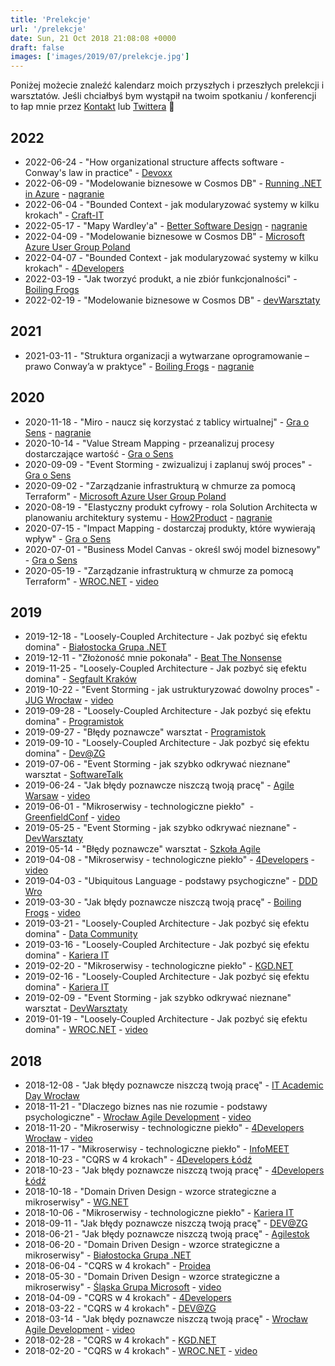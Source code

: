 ```yaml
---
title: 'Prelekcje'
url: '/prelekcje'
date: Sun, 21 Oct 2018 21:08:08 +0000
draft: false
images: ['images/2019/07/prelekcje.jpg']
---
```


Poniżej możecie znaleźć kalendarz moich przyszłych i przeszłych prelekcji i warsztatów. Jeśli chciałbyś bym wystąpił na twoim spotkaniu / konferencji to łap mnie przez [Kontakt](/kontakt) lub [Twittera](https://twitter.com/RadekMaziarka) 🙂

## 2022
* 2022-06-24 - "How organizational structure affects software - Conway's law in practice" - [Devoxx](https://devoxx.pl/talk-details/?id=2313)
* 2022-06-09 - "Modelowanie biznesowe w Cosmos DB" - [Running .NET in Azure](https://rna.gutstapp.com/#speakers) - [nagranie](https://www.youtube.com/watch?v=_SRZzXiMj04&list=PLa7n6f7icPaC6Z-uPmwDjzrj9n_Jg-S8l&index=4)
* 2022-06-04 - "Bounded Context - jak modularyzować systemy w kilku krokach" - [Craft-IT](https://craft-it.pl/)
* 2022-05-17 - "Mapy Wardley'a" - [Better Software Design](/2022/05/17/better-software-design-wardley-mapping/) - [nagranie](https://open.spotify.com/episode/1OiTXhiajc3gIowfi7D1Pc?si=378a245774ea4e13)
* 2022-04-09 - "Modelowanie biznesowe w Cosmos DB" - [Microsoft Azure User Group Poland ](https://www.meetup.com/Microsoft-Azure-Users-Group-Poland/events/284682303/)
* 2022-04-07 - "Bounded Context - jak modularyzować systemy w kilku krokach" - [4Developers](https://4developers.org.pl/4dev-2022/)
* 2022-03-19 - "Jak tworzyć produkt, a nie zbiór funkcjonalności" - [Boiling Frogs](https://2022.boilingfrogs.pl/?schedule=jak-tworzyc-produkt-a-nie-zbior-funkcjonalnosci)
* 2022-02-19 - "Modelowanie biznesowe w Cosmos DB" - [devWarsztaty](https://www.meetup.com/pl-PL/devWarsztaty/events/283646888/)

## 2021
* 2021-03-11 - "Struktura organizacji a wytwarzane oprogramowanie – prawo Conway’a w praktyce" - [Boiling Frogs](https://2021.boilingfrogs.pl/schedule/struktura-organizacji-a-wytwarzane-oprogramowanie-prawo-conwaya-w-praktyce/) - [nagranie](https://www.youtube.com/watch?v=mpcdIs8L8iI)

## 2020
 * 2020-11-18 - "Miro - naucz się korzystać z tablicy wirtualnej" - [Gra o Sens](https://www.meetup.com/pl-PL/GraoSens/events/274021018/) - [nagranie](https://www.youtube.com/watch?v=9e3E9OewM8s)
 * 2020-10-14 - "Value Stream Mapping - przeanalizuj procesy dostarczające wartość - [Gra o Sens](https://www.meetup.com/pl-PL/GraoSens/events/271837078/)
 * 2020-09-09 - "Event Storming - zwizualizuj i zaplanuj swój proces" - [Gra o Sens](https://www.meetup.com/pl-PL/GraoSens/events/271837071/)
 * 2020-09-02 - "Zarządzanie infrastrukturą w chmurze za pomocą Terraform" - [Microsoft Azure User Group Poland](https://www.meetup.com/pl-PL/Microsoft-Azure-Users-Group-Poland/events/272804160/)
 * 2020-08-19 - "Elastyczny produkt cyfrowy - rola Solution Architecta w planowaniu architektury systemu - [How2Product](https://how2product.com/podcast/5-elastyczny-produkt-cyfrowy-rola-solution-architecta-w-planowaniu-architektury-systemu,2020,17803) - [nagranie](https://open.spotify.com/episode/02HjyzGrkFBT5BEcbO1pEN?si=tNhn6XXiQ9eJlRkKXOCfYA)
 * 2020-07-15 - "Impact Mapping - dostarczaj produkty, które wywierają wpływ" - [Gra o Sens](https://www.meetup.com/pl-PL/GraoSens/events/271791834/)
 * 2020-07-01 - "Business Model Canvas - określ swój model biznesowy" - [Gra o Sens](https://www.meetup.com/pl-PL/GraoSens/events/271441323/)
 * 2020-05-19 - "Zarządzanie infrastrukturą w chmurze za pomocą Terraform" - [WROC.NET](https://www.meetup.com/pl-PL/wrocnet/events/268145665/) - [video](https://www.youtube.com/watch?v=kZGz1_B6AiA)

## 2019

 *   2019-12-18 - "Loosely-Coupled Architecture - Jak pozbyć się efektu domina" - [Białostocka Grupa .NET](https://www.facebook.com/events/480310039269803/)
 *   2019-12-11 - "Złożoność mnie pokonała" - [Beat The Nonsense](https://www.meetup.com/pl-PL/GraoSens/events/266459226/)
 *   2019-11-25 - "Loosely-Coupled Architecture - Jak pozbyć się efektu domina" - [Segfault Kraków](https://segfault.events/sites/krakow2019/abstracts/loosely-coupled-architecture-jak-pozbyc-sie-efektu-domina/)
 *   2019-10-22 - "Event Storming - jak ustrukturyzować dowolny proces" - [JUG Wrocław](https://www.meetup.com/pl-PL/WroclawJUG/events/265637715/) - [video](https://www.youtube.com/watch?v=1XrE0NMCmAo)
 *   2019-09-28 - "Loosely-Coupled Architecture - Jak pozbyć się efektu domina" - [Programistok](https://programistok.org/)
 *   2019-09-27 - "Błędy poznawcze" warsztat - [Programistok](https://programistok.org/)
 *   2019-09-10 - "Loosely-Coupled Architecture - Jak pozbyć się efektu domina" - [Dev@ZG](https://www.meetup.com/pl-PL/DEV-ZG/events/264372145/)
 *   2019-07-06 - "Event Storming - jak szybko odkrywać nieznane" warsztat - [SoftwareTalk](https://softwaretalks.pl/wydarzenia/event-storming-jak-szybko-odkrywac-nieznane/)
 *   2019-06-24 - "Jak błędy poznawcze niszczą twoją pracę" - [Agile Warsaw](https://www.meetup.com/pl-PL/AgileWarsaw/events/261599232/) - [video](https://www.youtube.com/watch?v=h7RxT977I3I)
 *   2019-06-01 - "Mikroserwisy - technologiczne piekło"  - [GreenfieldConf](http://www.greenfieldconf.pl/speaker_radoslaw_maziarka.html) - [video](https://www.youtube.com/watch?v=PkVvbEW8amA)
 *   2019-05-25 - "Event Storming - jak szybko odkrywać nieznane" - [DevWarsztaty](http://devwarsztaty.pl/warsztaty/2019-05-25/)
 *   2019-05-14 - "Błędy poznawcze" warsztat - [Szkoła Agile](http://szkolaagile.graosens.org.pl/)
 *   2019-04-08 - "Mikroserwisy - technologiczne piekło" - [4Developers](https://4developers.org.pl/lecture_warszawa/#id=51922) - [video](https://www.youtube.com/watch?v=N1U2_dwXkJs)
 *   2019-04-03 - "Ubiquitous Language - podstawy psychogiczne" - [DDD Wro](https://www.meetup.com/pl-PL/DDD-WRO/events/259542258/)
 *   2019-03-30 - "Jak błędy poznawcze niszczą twoją pracę" - [Boiling Frogs](https://2019.boilingfrogs.pl/) - [video](https://www.youtube.com/watch?v=YuroVhwkb44)
 *   2019-03-21 - "Loosely-Coupled Architecture - Jak pozbyć się efektu domina" - [Data Community](https://www.meetup.com/pl-PL/PLSSUG/events/254531578/)
 *   2019-03-16 - "Loosely-Coupled Architecture - Jak pozbyć się efektu domina" - [Kariera IT](https://careercon.pl/konferencja/kariera-it-wroclaw-16-02-2019/)
 *   2019-02-20 - "Mikroserwisy - technologiczne piekło" - [KGD.NET](https://www.meetup.com/pl-PL/KGD-NET/events/258683856/)
 *   2019-02-16 - "Loosely-Coupled Architecture - Jak pozbyć się efektu domina" - [Kariera IT](https://careercon.pl/konferencja/kariera-it-wroclaw-16-02-2019/)
 *   2019-02-09 - "Event Storming - jak szybko odkrywać nieznane" warsztat - [DevWarsztaty](https://www.meetup.com/pl-PL/devWarsztaty/events/258533467/attendees/)
 *   2019-01-19 - "Loosely-Coupled Architecture - Jak pozbyć się efektu domina" - [WROC.NET](https://www.meetup.com/pl-PL/wrocnet/events/257779436/) - [video](https://www.youtube.com/watch?v=1iB87A1W0SA&t=2387s)

## 2018

 *   2018-12-08 - "Jak błędy poznawcze niszczą twoją pracę" - [IT Academic Day Wrocław](https://www.facebook.com/events/538581659941967/permalink/540187079781425/)
 *   2018-11-21 - "Dlaczego biznes nas nie rozumie - podstawy psychologiczne" - [Wrocław Agile Development](https://www.meetup.com/pl-PL/Wroclaw-Agile-Development-Meetup/events/256175599/) - [video](https://www.youtube.com/watch?v=21aRa8rAe8U&t=1s)
 *   2018-11-20 - "Mikroserwisy - technologiczne piekło" - [4Developers Wrocław](https://wroclaw.4developers.org.pl/lecture.html#id=48644) - [video](https://www.youtube.com/watch?v=P4iomsHmOW0)
 *   2018-11-17 - "Mikroserwisy - technologiczne piekło" - [InfoMEET](https://www.infomeet.pl/konferencje/17-listopada-2018-infomeet-wroclaw/)
 *   2018-10-23 - "CQRS w 4 krokach" - [4Developers Łódź](https://lodz.4developers.org.pl)
 *   2018-10-23 - "Jak błędy poznawcze niszczą twoją pracę" - [4Developers Łódź](https://lodz.4developers.org.pl)
 *   2018-10-18 - "Domain Driven Design - wzorce strategiczne a mikroserwisy" - [WG.NET](https://www.meetup.com/pl-PL/WG-NET/events/255391480/)
 *   2018-10-06 - "Mikroserwisy - technologiczne piekło" - [Kariera IT](https://careercon.pl/konferencja/kariera-it-wroclaw-06-10-2018/)
 *   2018-09-11 - "Jak błędy poznawcze niszczą twoją pracę" - [DEV@ZG](https://www.meetup.com/pl-PL/DEV-ZG/events/254263018/)
 *   2018-06-21 - "Jak błędy poznawcze niszczą twoją pracę" - [Agilestok](https://www.facebook.com/events/219453975324561/?active_tab=discussion)
 *   2018-06-20 - "Domain Driven Design - wzorce strategiczne a mikroserwisy" - [Białostocka Grupa .NET](https://www.facebook.com/events/195974331233560/?active_tab=discussion)
 *   2018-06-04 - "CQRS w 4 krokach" - [Proidea](https://webinaria.proidea.pl/kurs/cqrs-w-4-krokach/)
 *   2018-05-30 - "Domain Driven Design - wzorce strategiczne a mikroserwisy" - [Śląska Grupa Microsoft](https://www.meetup.com/pl-PL/%C5%9Al%C4%85ska-Grupa-Microsoft-Meetup/events/250018468/) - [video](https://www.youtube.com/watch?v=MHgLJqE2zm0&t=2064s)
 *   2018-04-09 - "CQRS w 4 krokach" - [4Developers](https://4developers.org.pl/lecture.html#id=40702)
 *   2018-03-22 - "CQRS w 4 krokach" - [DEV@ZG](https://www.meetup.com/pl-PL/DEV-ZG/events/248709842/)
 *   2018-03-14 - "Jak błędy poznawcze niszczą twoją pracę" - [Wrocław Agile Development](https://www.meetup.com/pl-PL/Wroclaw-Agile-Development-Meetup/events/248534112/) - [video](https://www.youtube.com/watch?v=bHiEACJ8Sgc&t=1264s)
 *   2018-02-28 - "CQRS w 4 krokach" - [KGD.NET](https://www.meetup.com/pl-PL/KGD-NET/events/247637902/)
 *   2018-02-20 - "CQRS w 4 krokach" - [WROC.NET](https://www.meetup.com/pl-PL/wrocnet/events/247642624/) - [video](https://www.youtube.com/watch?v=i0wCilZ0QdY&t=2206s)